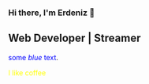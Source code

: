 ### Hi there, I'm Erdeniz 👋

## Web Developer | Streamer

<span style="color:blue">some *blue* text</span>.

<font color="yellow">I like coffee</font>
